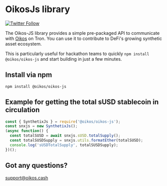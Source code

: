 # OikosJs library

[![Twitter Follow](https://img.shields.io/twitter/follow/oikos_cash.svg?label=oikos_cash&style=social)](https://twitter.com/oikos_cash)

The Oikos-JS library provides a simple pre-packaged API to communicate
with [Oikos](https://oikos.cash) on Tron. You can use it to contribute
to DeFi's growing synthetic asset ecosystem.

This is particularly useful for hackathon teams to quickly `npm install @oikos/oikos-js` and start building in just a few minutes.

## Install via npm

`npm install @oikos/oikos-js`

## Example for getting the total sUSD stablecoin in circulation

```javascript
const { SynthetixJs } = require('@oikos/oikos-js');
const snxjs = new SynthetixJs();
(async function() {
  const totalSUSD = await snxjs.sUSD.totalSupply();
  const totalSUSDSupply = snxjs.utils.formatEther(totalSUSD);
  console.log('sUSDTotalSupply', totalSUSDSupply);
})();
```

## Got any questions?

support@oikos.cash
